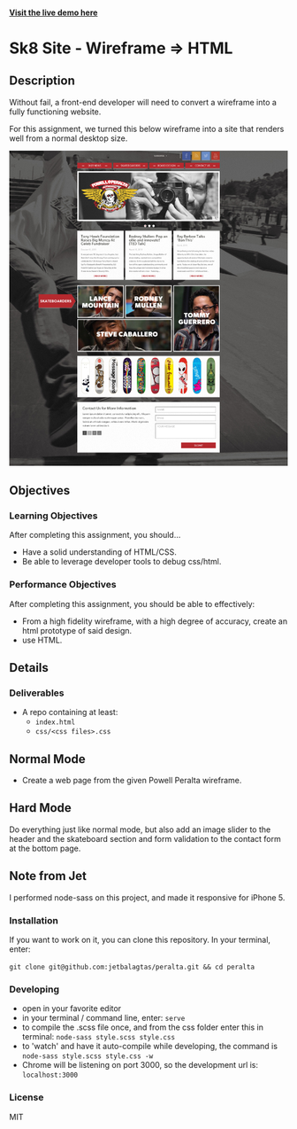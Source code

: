 #### [Visit the live demo here](http://jetbalagtas.github.io/peralta/)

# Sk8 Site - Wireframe => HTML

## Description
Without fail, a front-end developer will need to convert a wireframe into a fully functioning website.

For this assignment, we turned this below wireframe into a site that renders well from a normal desktop size.

![Powell Peralta](assets/powell_peralta.jpg)

## Objectives

### Learning Objectives

After completing this assignment, you should…

* Have a solid understanding of HTML/CSS.
* Be able to leverage developer tools to debug css/html.

### Performance Objectives

After completing this assignment, you should be able to effectively:

* From a high fidelity wireframe, with a high degree of accuracy, create an html prototype of said design.
* use HTML.


## Details

### Deliverables

* A repo containing at least:
  * `index.html`
  * `css/<css files>.css`


## Normal Mode

* Create a web page from the given Powell Peralta wireframe.


## Hard Mode

Do everything just like normal mode, but also add an image slider to the header and the skateboard section and form validation to the contact form at the bottom page.


## Note from Jet

I performed node-sass on this project, and made it responsive for iPhone 5.

### Installation

If you want to work on it, you can clone this repository. In your terminal, enter:

```git clone git@github.com:jetbalagtas/peralta.git && cd peralta```

### Developing

* open in your favorite editor
* in your terminal / command line, enter: ```serve```
* to compile the .scss file once, and from the css folder enter this in terminal:
```node-sass style.scss style.css```
* to 'watch' and have it auto-compile while developing, the command is ```node-sass style.scss style.css -w```
* Chrome will be listening on port 3000, so the development url is: ```localhost:3000```

### License

MIT

